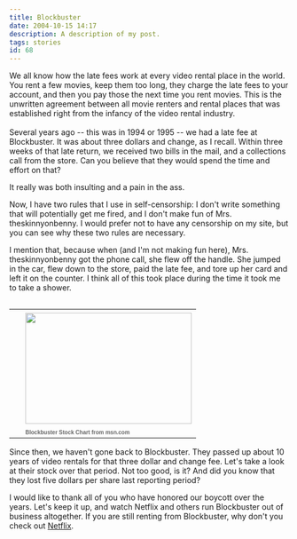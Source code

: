 ```yaml
---
title: Blockbuster
date: 2004-10-15 14:17
description: A description of my post.
tags: stories
id: 68
---
```

We all know how the late fees work at every video rental place in the world.  You rent a few movies, keep them too long, they charge the late fees to your account, and then you pay those the next time you rent movies.  This is the unwritten agreement between all movie renters and rental places that was established right from the infancy of the video rental industry.
<span class="spanEndPreview">&nbsp;</span><br /><br />Several years ago -- this was in 1994 or 1995 -- we had a late fee at Blockbuster.  It was about three dollars and change, as I recall.  Within three weeks of that late return, we received two bills in the mail, and a collections call from the store.  Can you believe that they would spend the time and effort on that?

It really was both insulting and a pain in the ass.

Now, I have two rules that I use in self-censorship:  I don't write something that will potentially get me fired, and I don't make fun of Mrs. theskinnyonbenny.  I would prefer not to have any censorship on my site, but you can see why these two rules are necessary.

I mention that, because when (and I'm not making fun here), Mrs. theskinnyonbenny got the phone call, she flew off the handle.  She jumped in the car, flew down to the store, paid the late fee, and tore up her card and left it on the counter.  I think all of this took place during the time it took me to take a shower.

<table cellpadding=0 cellspacing=0 border=0 align=right><tr><td width=5 rowspan=2><spacer type=block width=5 height=1></spacer></td><td width=300><img src="/img/bbchart.gif" height=200 width=300aborder=0 vspace=4/></td></tr><tr><td width=300><font face="verdana, arial, geneva" size=1 color=#666666><b>Blockbuster Stock Chart from msn.com</b></font></td></tr></table>

Since then, we haven't gone back to Blockbuster.  They passed up about 10 years of video rentals for that three dollar and change fee.  Let's take a look at their stock over that period.  Not too good, is it?  And did you know that they lost five dollars per share last reporting period?  

I would like to thank all of you who have honored our boycott over the years.  Let's keep it up, and watch Netflix and others run Blockbuster out of business altogether.  If you are still renting from Blockbuster, why don't you check out <a href="netflix.com" class="mainbox" target="_blank">Netflix</a>.
